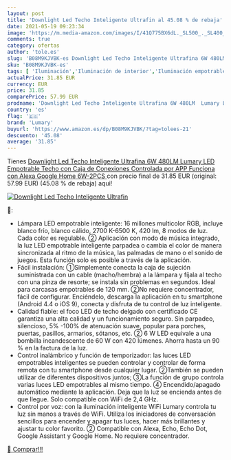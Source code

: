 ```yaml
---
layout: post
title: 'Downlight Led Techo Inteligente Ultrafin al 45.08 % de rebaja'
date: 2021-05-19 09:23:34
image: 'https://m.media-amazon.com/images/I/41Q775BX6dL._SL500_._SL400_.jpg'
comments: true
category: ofertas
author: 'tole.es'
slug: 'B08M9KJVBK-es Downlight Led Techo Inteligente Ultrafina 6W 480LM Lumary...'
sku: 'B08M9KJVBK-es'
tags: [ 'Iluminación','Iluminación de interior','Iluminación empotrable de interior','alexa','google','home','lumary', ]
actualPrice: 31.85 EUR
currency: EUR
price: 31.85
comparePrice: 57.99 EUR
prodname: 'Downlight Led Techo Inteligente Ultrafina 6W 480LM  Lumary LED Empotrable Techo con Caja de Conexiones Controlada por APP  Funciona con Alexa  Google Home 6W-2PCS '
country: 'es'
flag: '🇪🇸'
brand: 'Lumary'
buyurl: 'https://www.amazon.es/dp/B08M9KJVBK/?tag=tolees-21'
descuento: '45.08'
average: '31.85'
---
```


Tienes [Downlight Led Techo Inteligente Ultrafina 6W 480LM  Lumary LED Empotrable Techo con Caja de Conexiones Controlada por APP  Funciona con Alexa  Google Home 6W-2PCS ](https://www.amazon.es/dp/B08M9KJVBK/?tag=tolees-21) con precio final de  31.85 EUR (original: 57.99 EUR) (45.08 %  de rebaja) aqui!

[![Downlight Led Techo Inteligente Ultrafin](https://m.media-amazon.com/images/I/41Q775BX6dL._SL500_._SL400_.jpg)](https://www.amazon.es/dp/B08M9KJVBK/?tag=tolees-21)

🔎:

- Lámpara LED empotrable inteligente: 16 millones multicolor RGB, incluye blanco frío, blanco cálido, 2700 K-6500 K, 420 lm, 8 modos de luz. Cada color es regulable. ② Aplicación con modo de música integrado, la luz LED empotrable inteligente parpadea o cambia el color de manera sincronizada al ritmo de la música, las palmadas de mano o el sonido de juegos. Esta función solo es posible a través de la aplicación.
- Fácil instalación: ①Simplemente conecta la caja de sujeción suministrada con un cable (macho/hembra) a la lámpara y fíjala al techo con una pinza de resorte; se instala sin problemas en segundos. Ideal para carcasas empotrables de 120 mm. ②No requiere concentrador, fácil de configurar. Enciéndelo, descarga la aplicación en tu smartphone (Android 4.4 o iOS 9), conecta y disfruta de tu control de luz inteligente.
- Calidad fiable: el foco LED de techo delgado con certificado CE garantiza una alta calidad y un funcionamiento seguro. Sin parpadeo, silencioso, 5% -100% de atenuación suave, popular para porches, puertas, pasillos, armarios, sótanos, etc. ② 6 W LED equivale a una bombilla incandescente de 60 W con 420 lúmenes. Ahorra hasta un 90 % en la factura de la luz.
- Control inalámbrico y función de temporizador: las luces LED empotrables inteligentes se pueden controlar y controlar de forma remota con tu smartphone desde cualquier lugar. ②También se pueden utilizar de diferentes dispositivos juntos; ③La función de grupo controla varias luces LED empotrables al mismo tiempo. ④ Encendido/apagado automático mediante la aplicación. Deja que la luz se encienda antes de que llegue. Solo compatible con WiFi de 2,4 GHz.
- Control por voz: con la iluminación inteligente WiFi Lumary controla tu luz sin manos a través de WiFi. Utiliza los iniciadores de conversación sencillos para encender y apagar tus luces, hacer más brillantes y ajustar tu color favorito. ② Compatible con Alexa, Echo, Echo Dot, Google Assistant y Google Home. No requiere concentrador.

[🛒 Comprar!!!](https://www.amazon.es/dp/B08M9KJVBK/?tag=tolees-21)

